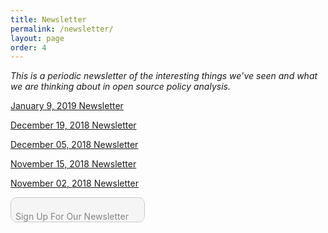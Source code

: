 ```yaml
---
title: Newsletter
permalink: /newsletter/
layout: page
order: 4
---
```


*This is a periodic newsletter of the interesting things we’ve seen and what we are thinking about in open source policy analysis.*
<p><a href="/newsletter01092019/">January 9, 2019 Newsletter</a></p>

<p><a href="/newsletter12192018/">December 19, 2018 Newsletter</a></p>

<p><a href="/newsletter12052018/">December 05, 2018 Newsletter</a></p>

<p><a href="/newsletter11152018/">November 15, 2018 Newsletter</a></p>

<p><a href="/newsletter11022018/">November 02, 2018 Newsletter</a></p>
<p style="position:absolute;padding:8px">Sign Up For Our Newsletter</p><button style="width: 215px; height:40px;cursor: pointer; font-weight: bold; border-radius: 10px; border: 1px solid #999; font-size: 100%; position:absolute; opacity:.5;" type="submit" name="button" value="signup" onclick="location.href='/signup/'">
</button>





